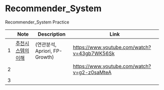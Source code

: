 # Recommender_System
Recommender_System Practice

|   | Note | Description |                    Link                    |
|---|------|---------------| ----------------------------|
| 1 |  [추천시스템의 이해](Apriori.ipynb) | (연관분석, Apriori, FP-Growth)  | https://www.youtube.com/watch?v=43gb7WK56Sk |
| 2 |                  |                                              |https://www.youtube.com/watch?v=g2-z0saMteA |
| 3 |                  |                                             |                        |
